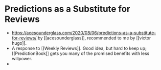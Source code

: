 # Predictions as a Substitute for Reviews
- https://acesounderglass.com/2020/08/06/predictions-as-a-substitute-for-reviews/ by [[acesounderglass]], recommended to me by [[victor hugo]].
- A response to [[Weekly Reviews]]. Good idea, but hard to keep up; [[PredictionBook]] gets you many of the promised benefits with less willpower. 
- 
